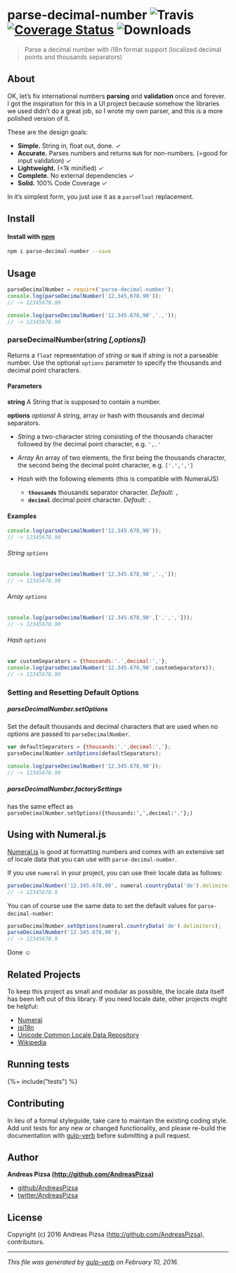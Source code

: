 # parse-decimal-number ![Travis](https://img.shields.io/travis/AndreasPizsa/parse-decimal-number.svg?style=flat-square) [![Coverage Status](https://img.shields.io/coveralls/AndreasPizsa/parse-decimal-number.svg?style=flat-square)](https://coveralls.io/github/AndreasPizsa/parse-decimal-number?branch=master) ![Downloads](https://img.shields.io/npm/dm/parse-decimal-number.svg?style=flat-square)
> Parse a decimal number with i18n format support (localized decimal points and thousands separators)

## About
OK, let’s fix international numbers **parsing** and **validation** once and forever. I got the inspiration for this in a UI project because somehow the libraries we used didn’t do a great job, so I wrote my own parser, and this is a more polished version of it.

These are the design goals:

* **Simple.** String in, float out, done. ✓
* **Accurate.** Parses numbers and returns `NaN` for non-numbers. (=good for input validation) ✓
* **Lightweight.** (<1k minified) ✓
* **Complete.** No external dependencies ✓
* **Solid.** 100% Code Coverage ✓

In it’s simplest form, you just use it as a `parseFloat` replacement.


## Install
#### Install with [npm](npmjs.org)

```bash
npm i parse-decimal-number --save
```

## Usage
```javascript
parseDecimalNumber = require('parse-decimal-number');
console.log(parseDecimalNumber('12,345,678.90'));
// -> 12345678.90

console.log(parseDecimalNumber('12.345.678,90','.,'));
// -> 12345678.90
```

### parseDecimalNumber(string _[,options]_)
Returns a `float` representation of _string_ or `NaN` if _string_ is not a parseable number. Use the optional `options` parameter to specify the thousands and decimal point characters.

#### Parameters
**string** A String that is supposed to contain a number.

**options** _optional_ A string, array or hash with thousands and decimal separators.

* _String_
  a two-character string consisting of the thousands character followed by the decimal point character, e.g. `',.'`

* _Array_
  An array of two elements, the first being the thousands character, the second being the decimal point character, e.g. `['.',',']`

* _Hash_ with the following elements (this is compatible with NumeralJS)
  * **`thousands`** thousands separator character. _Default:_ `,`
  * **`decimal`** decimal point character. _Default:_ `.`

#### Examples

```javascript
console.log(parseDecimalNumber('12.345.678,90'));
// -> 12345678.90
```

###### String `options`
```javascript
console.log(parseDecimalNumber('12.345.678,90','.,'));
// -> 12345678.90
```

###### Array `options`
```javascript
console.log(parseDecimalNumber('12.345.678,90',['.',',']));
// -> 12345678.90
```

###### Hash `options`
```javascript
var customSeparators = {thousands:'.',decimal:','};
console.log(parseDecimalNumber('12.345.678,90',customSeparators));
// -> 12345678.90
```

### Setting and Resetting Default Options

##### parseDecimalNumber.setOptions
Set the default thousands and decimal characters that are used when no options are passed to `parseDecimalNumber`.

```javascript
var defaultSeparators = {thousands:'.',decimal:','};
parseDecimalNumber.setOptions(defaultSeparators);

console.log(parseDecimalNumber('12.345.678,90'));
// -> 12345678.90
```


##### parseDecimalNumber.factorySettings
has the same effect as `parseDecimalNumber.setOptions({thousands:',',decimal:'.'};)`

## Using with Numeral.js
[Numeral.js](http://numeraljs.com/) is good at formatting numbers and comes with an extensive set of locale data that you can use with `parse-decimal-number`.

If you use `numeral` in your project, you can use their locale data as follows:

```javascript
parseDecimalNumber('12.345.678,90', numeral.countryData('de').delimiters);
// -> 12345678.9
```

You can of course use the same data to set the default values for `parse-decimal-number`:

```javascript
parseDecimalNumber.setOptions(numeral.countryData('de').delimiters);
parseDecimalNumber('12.345.678,90');
// -> 12345678.9
```

Done :relaxed:


## Related Projects
To keep this project as small and modular as possible, the locale data itself has been left out of this library. If you need locale date, other projects might be helpful:

* [Numeral](http://numeraljs.com)
* [jsi18n](https://github.com/marcoscaceres/jsi18n)
* [Unicode Common Locale Data Repository](http://cldr.unicode.org/index/downloads/latest)
* [Wikipedia](http://en.wikipedia.org/wiki/Decimal_mark#Examples_of_use)


## Running tests
{%= include("tests") %}

## Contributing
In lieu of a formal styleguide, take care to maintain the existing coding style. Add unit tests for any new or changed functionality, and please re-build the documentation with [gulp-verb](https://github.com/assemble/gulp-verb) before submitting a pull request.


## Author

**Andreas Pizsa (http://github.com/AndreasPizsa)**
 
+ [github/AndreasPizsa](https://github.com/AndreasPizsa)
+ [twitter/AndreasPizsa](http://twitter.com/AndreasPizsa) 

## License
Copyright (c) 2016 Andreas Pizsa (http://github.com/AndreasPizsa), contributors.  


***

_This file was generated by [gulp-verb](https://github.com/assemble/gulp-verb) on February 10, 2016._